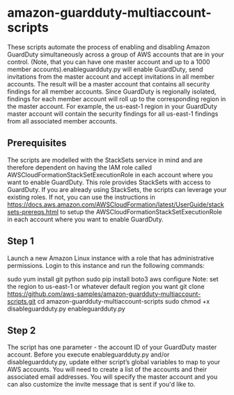 # amazon-guardduty-multiaccount-scripts

These scripts automate the process of enabling and disabling Amazon GuardDuty simultaneously across a group of AWS accounts that are in your control. (Note, that you can have one master account and up to a 1000 member accounts).enableguardduty.py will enable GuardDuty, send invitations from the master account and accept invitations in all member accounts. The result will be a master account that contains all security findings for all member accounts. Since GuardDuty is regionally isolated, findings for each member account will roll up to the corresponding region in the master account. For example, the us-east-1 region in your GuardDuty master account will contain the security findings for all us-east-1 findings from all associated member accounts.

## Prerequisites

The scripts are modelled with the StackSets service in mind and are therefore dependent on having the IAM role called AWSCloudFormationStackSetExecutionRole in each account where you want to enable GuardDuty. This role provides StackSets with access to GuardDuty. 
If you are already using StackSets, the scripts can leverage your existing roles. If not, you can use the instructions in https://docs.aws.amazon.com/AWSCloudFormation/latest/UserGuide/stacksets-prereqs.html to setup the AWSCloudFormationStackSetExecutionRole in each account where you want to enable GuardDuty.

## Step 1

Launch a new Amazon Linux instance with a role that has administrative permissions. Login to this instance and run the following commands:

sudo yum install git python
sudo pip install boto3
aws configure
Note: set the region to us-east-1 or whatever default region you want
git clone https://github.com/aws-samples/amazon-guardduty-multiaccount-scripts.git
cd amazon-guardduty-multiaccount-scripts
sudo chmod +x disableguardduty.py enableguardduty.py

## Step 2
The script has one parameter - the account ID of your GuardDuty master account.
Before you execute enableguardduty.py and/or disableguardduty.py, update either script’s global variables to map to your AWS accounts. You will need to create a list of the accounts and their associated email addresses. You will specify the master account and you can also customize the invite message that is sent if you'd like to.

